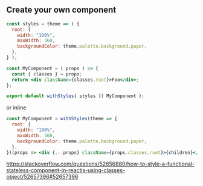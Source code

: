 ## Create your own component

```jsx
const styles = theme => ( {
  root: {
    width: "100%",
    maxWidth: 360,
    backgroundColor: theme.palette.background.paper,
  },
} );

const MyComponent = ( props ) => {
  const { classes } = props;
  return <div className={classes.root}>Foo</div>;
};

export default withStyles( styles )( MyComponent );
```

or inline

```jsx
const MyComponent = withStyles(theme => {
  root: {
    width: "100%",
    maxWidth: 360,
    backgroundColor: theme.palette.background.paper,
  },
})(props => <div {...props} className={props.classes.root}>{children}</div>);
```

https://stackoverflow.com/questions/52656880/how-to-style-a-functional-stateless-component-in-reactjs-using-classes-object/52657396#52657396